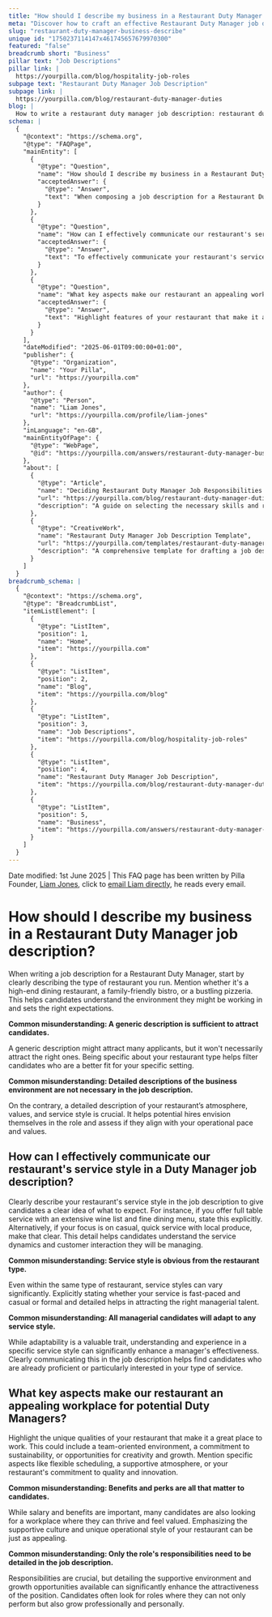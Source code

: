 ```yaml
---
title: "How should I describe my business in a Restaurant Duty Manager job description?"
meta: "Discover how to craft an effective Restaurant Duty Manager job description by specifying your restaurant's type, service style, and unique workplace qualities."
slug: "restaurant-duty-manager-business-describe"
unique id: "1750237114147x461745657679970300"
featured: "false"
breadcrumb short: "Business"
pillar text: "Job Descriptions"
pillar link: |
  https://yourpilla.com/blog/hospitality-job-roles
subpage text: "Restaurant Duty Manager Job Description"
subpage link: |
  https://yourpilla.com/blog/restaurant-duty-manager-duties
blog: |
  How to write a restaurant duty manager job description: restaurant duty manager job description template included.
schema: |
  {
    "@context": "https://schema.org",
    "@type": "FAQPage",
    "mainEntity": [
      {
        "@type": "Question",
        "name": "How should I describe my business in a Restaurant Duty Manager job description?",
        "acceptedAnswer": {
          "@type": "Answer",
          "text": "When composing a job description for a Restaurant Duty Manager, start by vividly describing your restaurant type, such as if it's a high-end dining establishment, a family-oriented bistro, or a lively pizzeria. Providing this information helps candidates understand the workplace environment and manage their expectations accurately. Include details about the restaurant’s atmosphere, values, and service style to attract candidates who align with your operational pace and values."
        }
      },
      {
        "@type": "Question",
        "name": "How can I effectively communicate our restaurant's service style in a Duty Manager job description?",
        "acceptedAnswer": {
          "@type": "Answer",
          "text": "To effectively communicate your restaurant's service style in a Duty Manager job description, explicitly describe whether it includes full table service, an extensive wine list, a fine dining menu, or if it's more casual with quick service using local produce. Clarify the service dynamics and customer interactions to attract managerial talent familiar or particularly interested in your type of service."
        }
      },
      {
        "@type": "Question",
        "name": "What key aspects make our restaurant an appealing workplace for potential Duty Managers?",
        "acceptedAnswer": {
          "@type": "Answer",
          "text": "Highlight features of your restaurant that make it a great place to work, such as a team-oriented environment, commitment to sustainability, or opportunities for creativity and growth. Mention details like flexible scheduling and a supportive atmosphere to boost the appeal. Focus on detailing the supportive culture and unique operational style along with professional growth opportunities beyond just the responsibilities and benefits."
        }
      }
    ],
    "dateModified": "2025-06-01T09:00:00+01:00",
    "publisher": {
      "@type": "Organization",
      "name": "Your Pilla",
      "url": "https://yourpilla.com"
    },
    "author": {
      "@type": "Person",
      "name": "Liam Jones",
      "url": "https://yourpilla.com/profile/liam-jones"
    },
    "inLanguage": "en-GB",
    "mainEntityOfPage": {
      "@type": "WebPage",
      "@id": "https://yourpilla.com/answers/restaurant-duty-manager-business-describe"
    },
    "about": [
      {
        "@type": "Article",
        "name": "Deciding Restaurant Duty Manager Job Responsibilities and Skills",
        "url": "https://yourpilla.com/blog/restaurant-duty-manager-duties",
        "description": "A guide on selecting the necessary skills and responsibilities for a Restaurant Duty Manager."
      },
      {
        "@type": "CreativeWork",
        "name": "Restaurant Duty Manager Job Description Template",
        "url": "https://yourpilla.com/templates/restaurant-duty-manager-job-description",
        "description": "A comprehensive template for drafting a job description for a Restaurant Duty Manager position."
      }
    ]
  }
breadcrumb_schema: |
  {
    "@context": "https://schema.org",
    "@type": "BreadcrumbList",
    "itemListElement": [
      {
        "@type": "ListItem",
        "position": 1,
        "name": "Home",
        "item": "https://yourpilla.com"
      },
      {
        "@type": "ListItem",
        "position": 2,
        "name": "Blog",
        "item": "https://yourpilla.com/blog"
      },
      {
        "@type": "ListItem",
        "position": 3,
        "name": "Job Descriptions",
        "item": "https://yourpilla.com/blog/hospitality-job-roles"
      },
      {
        "@type": "ListItem",
        "position": 4,
        "name": "Restaurant Duty Manager Job Description",
        "item": "https://yourpilla.com/blog/restaurant-duty-manager-duties"
      },
      {
        "@type": "ListItem",
        "position": 5,
        "name": "Business",
        "item": "https://yourpilla.com/answers/restaurant-duty-manager-business-describe"
      }
    ]
  }
---
```


Date modified: 1st June 2025 | This FAQ page has been written by Pilla Founder, [Liam Jones](https://yourpilla.com/profile/liam-jones), click to [email Liam directly](https://mailto:liam@yourpilla.com), he reads every email.

# How should I describe my business in a Restaurant Duty Manager job description?

When writing a job description for a Restaurant Duty Manager, start by clearly describing the type of restaurant you run. Mention whether it's a high-end dining restaurant, a family-friendly bistro, or a bustling pizzeria. This helps candidates understand the environment they might be working in and sets the right expectations.

**Common misunderstanding: A generic description is sufficient to attract candidates.**

A generic description might attract many applicants, but it won't necessarily attract the right ones. Being specific about your restaurant type helps filter candidates who are a better fit for your specific setting.

**Common misunderstanding: Detailed descriptions of the business environment are not necessary in the job description.**

On the contrary, a detailed description of your restaurant’s atmosphere, values, and service style is crucial. It helps potential hires envision themselves in the role and assess if they align with your operational pace and values.

## How can I effectively communicate our restaurant's service style in a Duty Manager job description?

Clearly describe your restaurant's service style in the job description to give candidates a clear idea of what to expect. For instance, if you offer full table service with an extensive wine list and fine dining menu, state this explicitly. Alternatively, if your focus is on casual, quick service with local produce, make that clear. This detail helps candidates understand the service dynamics and customer interaction they will be managing.

**Common misunderstanding: Service style is obvious from the restaurant type.**

Even within the same type of restaurant, service styles can vary significantly. Explicitly stating whether your service is fast-paced and casual or formal and detailed helps in attracting the right managerial talent.

**Common misunderstanding: All managerial candidates will adapt to any service style.**

While adaptability is a valuable trait, understanding and experience in a specific service style can significantly enhance a manager's effectiveness. Clearly communicating this in the job description helps find candidates who are already proficient or particularly interested in your type of service.

## What key aspects make our restaurant an appealing workplace for potential Duty Managers?

Highlight the unique qualities of your restaurant that make it a great place to work. This could include a team-oriented environment, a commitment to sustainability, or opportunities for creativity and growth. Mention specific aspects like flexible scheduling, a supportive atmosphere, or your restaurant's commitment to quality and innovation.

**Common misunderstanding: Benefits and perks are all that matter to candidates.**

While salary and benefits are important, many candidates are also looking for a workplace where they can thrive and feel valued. Emphasizing the supportive culture and unique operational style of your restaurant can be just as appealing.

**Common misunderstanding: Only the role's responsibilities need to be detailed in the job description.**

Responsibilities are crucial, but detailing the supportive environment and growth opportunities available can significantly enhance the attractiveness of the position. Candidates often look for roles where they can not only perform but also grow professionally and personally.